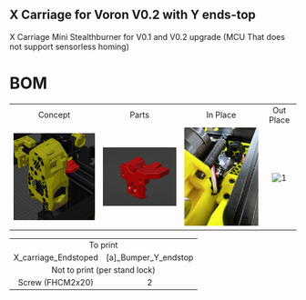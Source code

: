 ## X Carriage for Voron V0.2 with Y ends-top


X Carriage Mini Stealthburner for V0.1 and V0.2 upgrade (MCU That does not support sensorless homing)

<table align=center>
  <tr>
    <td align=center>Concept</td>
    <td align=center>Parts</td>
    <td align=center>In Place</td>
    <td align=center>Out Place</td>
  </tr>
  <tr>
    <td align=center><img src="https://github.com/GP3DS/Voron-Mods/blob/main/V0_X_Carriage_with_endstop/Images/Concept_screenshot.png" alt="1" width=300px></td>
    <td align=center><img src="https://github.com/GP3DS/Voron-Mods/blob/main/V0_X_Carriage_with_endstop/Images/Screenshot_part.png" alt="1" width=300px></td>
    <td align=center><img src="https://github.com/GP3DS/Voron-Mods/blob/main/V0_X_Carriage_with_endstop/Images/Front_In_Place.jpg" alt="1" width=300px></td>
    <td align=center><img src="https://github.com/GP3DS/Voron-Mods/blob/main/V0_X_Carriage_with_endstop/Images/Out_place.jpg" alt="1" width=300px></td>
  </tr>



# BOM
<table>
  <tr>
    <td colspan=2 align=center>To print</td>
  </tr> 
  <tr>
    <td align=center>X_carriage_Endstoped</td>
    <td align=center>[a]_Bumper_Y_endstop</td>
  </tr> 
  <tr>
    <td colspan=2 align=center>Not to print (per stand lock)</td>
  </tr> 
  <tr>
    <td align=center>Screw (FHCM2x20)</td>
    <td align=center>2</td>
  </tr> 
</table>
